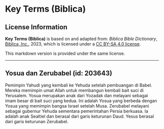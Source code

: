 # Key Terms (Biblica)

## License Information

**Key Terms (Biblica)** is based on and adapted from: _Biblica Bible Dictionary_, [Biblica, Inc.](https://www.biblica.com/), 2023, which is licensed under a [CC BY-SA 4.0 license](https://creativecommons.org/licenses/by-sa/4.0/legalcode.en).

This markdown version is provided under the same license.



--------------------------------

## Yosua dan Zerubabel (id: 203643)

Pemimpin Yahudi yang kembali ke Yehuda setelah pembuangan di Babel. Mereka memimpin umat Allah untuk membangun kembali bait suci di Yerusalem. Yosua merupakan anak dari Yozadak dan melayani sebagai imam besar di bait suci yang kedua. Ini adalah Yosua yang berbeda dengan Yosua yang memimpin bangsa Israel setelah Musa. Zerubabel melayani sebagai gubernur Yehuda sementara pemerintahan Persia berkuasa. Ia adalah anak Sealtiel dan berasal dari garis keturunan Daud. Yesus berasal dari garis keturunan Zerubabel.


